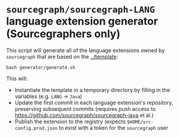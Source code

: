 # `sourcegraph/sourcegraph-LANG` language extension generator (Sourcegraphers only)

This script will generate all of the language extensions owned by `sourcegraph` that are based on the [../template](../template):

```
bash generator/generate.sh
```

This will:

-   Instantiate the template in a temporary directory by filling in the variables (e.g. `LANG` -> `Java`)
-   Update the first commit in each language extension's repository, preserving subsequent commits (requires push access to https://github.com/sourcegraph/sourcegraph-java et al.)
-   Publish the extension to the registry (expects `$HOME/src-config.prod.json` to exist with a token for the `sourcegraph` user

